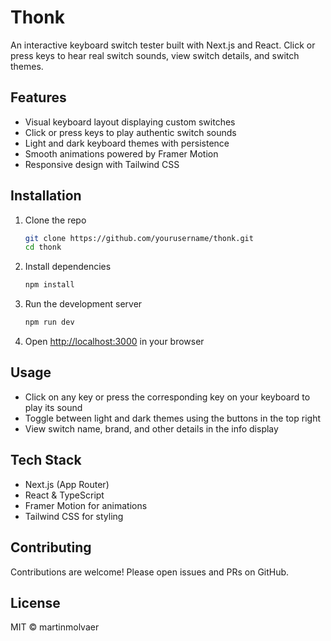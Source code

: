 # Thonk

An interactive keyboard switch tester built with Next.js and React. Click or press keys to hear real switch sounds, view switch details, and switch themes.

## Features

- Visual keyboard layout displaying custom switches
- Click or press keys to play authentic switch sounds
- Light and dark keyboard themes with persistence
- Smooth animations powered by Framer Motion
- Responsive design with Tailwind CSS

## Installation

1. Clone the repo
   ```bash
   git clone https://github.com/yourusername/thonk.git
   cd thonk
   ```
2. Install dependencies
   ```bash
   npm install
   ```
3. Run the development server
   ```bash
   npm run dev
   ```
4. Open [http://localhost:3000](http://localhost:3000) in your browser

## Usage

- Click on any key or press the corresponding key on your keyboard to play its sound
- Toggle between light and dark themes using the buttons in the top right
- View switch name, brand, and other details in the info display

## Tech Stack

- Next.js (App Router)
- React & TypeScript
- Framer Motion for animations
- Tailwind CSS for styling

## Contributing

Contributions are welcome! Please open issues and PRs on GitHub.

## License

MIT © martinmolvaer
